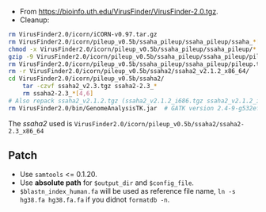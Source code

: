 * From <https://bioinfo.uth.edu/VirusFinder/VirusFinder-2.0.tgz>.
* Cleanup:

````bash
rm VirusFinder2.0/icorn/iCORN-v0.97.tar.gz
rm VirusFinder2.0/icorn/pileup_v0.5b/ssaha_pileup/ssaha_pileup/ssaha_*[r,n,l,s,e,p,a]	# can be make
chmod -x VirusFinder2.0/icorn/pileup_v0.5b/ssaha_pileup/ssaha_pileup/*.c
gzip -9 VirusFinder2.0/icorn/pileup_v0.5b/ssaha_pileup/ssaha_pileup/pileup-old.tar
rm VirusFinder2.0/icorn/pileup_v0.5b/ssaha_pileup/ssaha_pileup/pileup.tar	# duplicate file
rm -r VirusFinder2.0/icorn/pileup_v0.5b/ssaha2/ssaha2_v2.1.2_x86_64/	# See ssaha2_v2.1.2_x86_64.tgz
cd VirusFinder2.0/icorn/pileup_v0.5b/ssaha2/
	tar -czvf ssaha2_v2.3.tgz ssaha2-2.3_*
	rm ssaha2-2.3_*[4,6]
# Also repack ssaha2_v2.1.2.tgz (ssaha2_v2.1.2_i686.tgz ssaha2_v2.1.2_ia64.tgz ssaha2_v2.1.2_x86_64.tgz)
rm VirusFinder2.0/bin/GenomeAnalysisTK.jar	# GATK version 2.4-9-g532efad
````

The *ssaha2* used is `VirusFinder2.0/icorn/pileup_v0.5b/ssaha2/ssaha2-2.3_x86_64`

## Patch

* Use `samtools` <= 0.1.20.
* Use **absolute path** for `$output_dir` and `$config_file`.
* `$blastn_index_human.fa` will be used as reference file name, `ln -s hg38.fa hg38.fa.fa` if you didnot `formatdb -n`.

